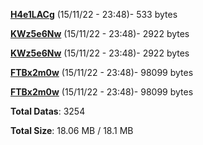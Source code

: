 [**H4e1LACg**](/data/H4e1LACg.txt) (15/11/22 - 23:48)- 533 bytes

[**KWz5e6Nw**](/data/KWz5e6Nw.txt) (15/11/22 - 23:48)- 2922 bytes

[**KWz5e6Nw**](/data/KWz5e6Nw.txt) (15/11/22 - 23:48)- 2922 bytes

[**FTBx2m0w**](/data/FTBx2m0w.txt) (15/11/22 - 23:48)- 98099 bytes

[**FTBx2m0w**](/data/FTBx2m0w.txt) (15/11/22 - 23:48)- 98099 bytes

**Total Datas**: 3254

**Total Size**: 18.06 MB / 18.1 MB